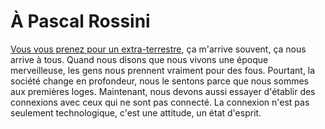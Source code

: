# À Pascal Rossini

[Vous vous prenez pour un extra-terrestre](http://www.pascalrossini.com/wordpress/?p=270), ça m'arrive souvent, ça nous arrive à tous. Quand nous disons que nous vivons une époque merveilleuse, les gens nous prennent vraiment pour des fous. Pourtant, la société change en profondeur, nous le sentons parce que nous sommes aux premières loges. Maintenant, nous devons aussi essayer d'établir des connexions avec ceux qui ne sont pas connecté. La connexion n'est pas seulement technologique, c'est une attitude, un état d'esprit.